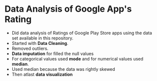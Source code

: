 # Data Analysis of Google App's Rating

* Did data analysis of Ratings of Google Play Store apps using the data set available in this repository.
* Started with **Data Cleaning**.
* Removed outliers.
* **Data imputation** for filled the null values
* For categorical values used **mode** and for numerical values used **median**.
* Used median because the data was rightly skewed
* Then atlast **data visualization**
